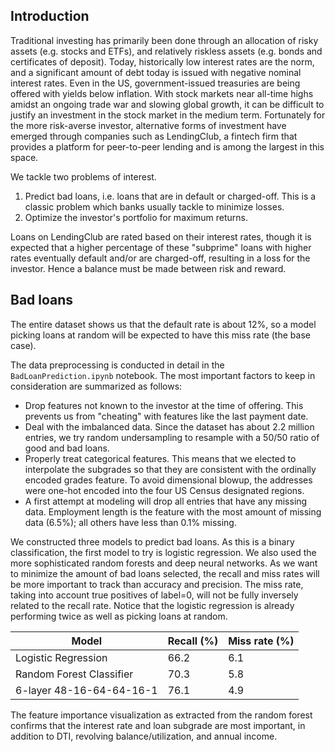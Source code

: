 ## Introduction

Traditional investing has primarily been done through an allocation of risky assets (e.g. stocks and ETFs), and relatively riskless assets (e.g. bonds and certificates of deposit). Today, historically low interest rates are the norm, and a significant amount of debt today is issued with negative nominal interest rates. Even in the US, government-issued treasuries are being offered with yields below inflation. With stock markets near all-time highs amidst an ongoing trade war and slowing global growth, it can be difficult to justify an investment in the stock market in the medium term. Fortunately for the more risk-averse investor, alternative forms of investment have emerged through companies such as LendingClub, a fintech firm that provides a platform for peer-to-peer lending and is among the largest in this space.

We tackle two problems of interest. 

1. Predict bad loans, i.e. loans that are in default or charged-off. This is a classic problem which banks usually tackle to minimize losses. 
2. Optimize the investor's portfolio for maximum returns.

Loans on LendingClub are rated based on their interest rates, though it is expected that a higher percentage of these "subprime" loans with higher rates eventually default and/or are charged-off, resulting in a loss for the investor. Hence a balance must be made between risk and reward.

## Bad loans

The entire dataset shows us that the default rate is about 12%, so a model picking loans at random will be expected to have this miss rate (the base case).

The data preprocessing is conducted in detail in the `BadLoanPrediction.ipynb` notebook. The most important factors to keep in consideration are summarized as follows:
* Drop features not known to the investor at the time of offering. This prevents us from "cheating" with features like the last payment date.
* Deal with the imbalanced data. Since the dataset has about 2.2 million entries, we try random undersampling to resample with a 50/50 ratio of good and bad loans.
* Properly treat categorical features. This means that we elected to interpolate the subgrades so that they are consistent with the ordinally encoded grades feature. To avoid dimensional blowup, the addresses were one-hot encoded into the four US Census designated regions.
* A first attempt at modeling will drop all entries that have any missing data. Employment length is the feature with the most amount of missing data (6.5%); all others have less than 0.1% missing.

We constructed three models to predict bad loans. As this is a binary classification, the first model to try is logistic regression. We also used the more sophisticated random forests and deep neural networks. As we want to minimize the amount of bad loans selected, the recall and miss rates will be more important to track than accuracy and precision. The miss rate, taking into account true positives of label=0, will not be fully inversely related to the recall rate. Notice that the logistic regression is already performing twice as well as picking loans at random.

| Model | Recall (%) | Miss rate (%) | 
| ---- | ---- | ---- |
| Logistic Regression | 66.2 | 6.1 |
| Random Forest Classifier | 70.3 | 5.8 |
| 6-layer 48-16-64-64-16-1 | 76.1 | 4.9 |

The feature importance visualization as extracted from the random forest confirms that the interest rate and loan subgrade are most important, in addition to DTI, revolving balance/utilization, and annual income.
